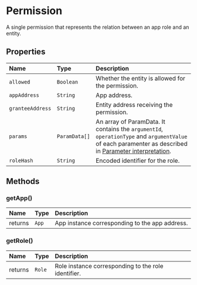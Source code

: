 # Permission

A single permission that represents the relation between an app role and an entity.

## Properties

| Name | Type | Description |
| :--- | :--- | :--- |
| `allowed` | `Boolean` | Whether the entity is allowed for the permission. |
| `appAddress` | `String` | App address. |
| `granteeAddress` | `String` | Entity address receiving the permission. |
| `params` | `ParamData[]` | An array of ParamData. It contains the `argumentId`, `operationType` and `argumentValue` of each paramenter as described in [Parameter interpretation](https://hack.aragon.org/docs/aragonos-ref#parameter-interpretation). |
| `roleHash` | `String` | Encoded identifier for the role. |

## Methods

### getApp\(\)

| Name | Type | Description |
| :--- | :--- | :--- |
| returns | `App` | App instance corresponding to the app address. |

### getRole\(\)

| Name | Type | Description |
| :--- | :--- | :--- |
| returns | `Role` | Role instance corresponding to the role identifier. |

